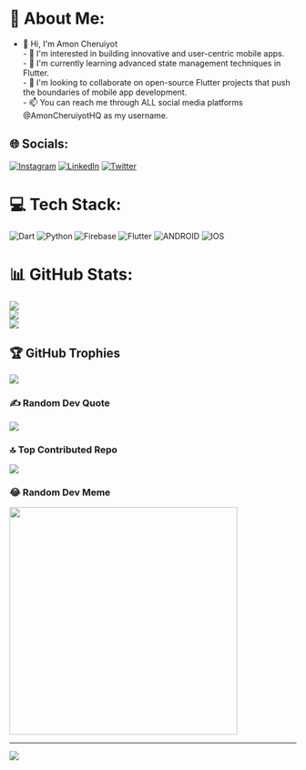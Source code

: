 # 💫 About Me:
- 👋 Hi, I'm Amon Cheruiyot<br>- 👀 I'm interested in building innovative and user-centric mobile apps.<br>- 🌱 I'm currently learning advanced state management techniques in Flutter.<br>- 💞️ I'm looking to collaborate on open-source Flutter projects that push the boundaries of mobile app development.<br>- 📫 You can reach me through ALL social media platforms @AmonCheruiyotHQ as my username.<br>


## 🌐 Socials:
[![Instagram](https://img.shields.io/badge/Instagram-%23E4405F.svg?logo=Instagram&logoColor=white)](https://instagram.com/AmonCheruiyotHQ) [![LinkedIn](https://img.shields.io/badge/LinkedIn-%230077B5.svg?logo=linkedin&logoColor=white)](https://linkedin.com/in/AmonCheruiyotHQ) [![Twitter](https://img.shields.io/badge/Twitter-%231DA1F2.svg?logo=Twitter&logoColor=white)](https://twitter.com/AmonCheruiyotHQ) 

# 💻 Tech Stack:
![Dart](https://img.shields.io/badge/dart-%230175C2.svg?style=plastic&logo=dart&logoColor=white) ![Python](https://img.shields.io/badge/python-3670A0?style=plastic&logo=python&logoColor=ffdd54) ![Firebase](https://img.shields.io/badge/firebase-%23039BE5.svg?style=plastic&logo=firebase)  ![Flutter](https://img.shields.io/badge/Flutter-%2302569B.svg?style=plastic&logo=Flutter&logoColor=white) ![ANDROID](https://img.shields.io/badge/android-%2320232a.svg?style=plastic&logo=android&logoColor=%a4c639) ![IOS](https://img.shields.io/badge/IOS-%2320232a.svg?style=plastic&logo=apple&logoColor=white) 
<!--![MongoDB](https://img.shields.io/badge/MongoDB-%234ea94b.svg?style=plastic&logo=mongodb&logoColor=white) ![MySQL](https://img.shields.io/badge/mysql-%2300f.svg?style=plastic&logo=mysql&logoColor=white) 	![Supabase](https://img.shields.io/badge/Supabase-3ECF8E?style=plastic&logo=supabase&logoColor=white) --> 
<!-- ![C](https://img.shields.io/badge/c-%2300599C.svg?style=plastic&logo=c&logoColor=white) ![C++](https://img.shields.io/badge/c++-%2300599C.svg?style=plastic&logo=c%2B%2B&logoColor=white) --> 
<!--![LINUX](https://img.shields.io/badge/Linux-FCC624?style=plastic&logo=linux&logoColor=black) ![Markdown](https://img.shields.io/badge/markdown-%23000000.svg?style=plastic&logo=markdown&logoColor=white)--> 
# 📊 GitHub Stats:
![](https://github-readme-stats.vercel.app/api?username=AmonCheruiyotHQ&theme=dracula&hide_border=true&include_all_commits=true&count_private=true)<br/>
![](https://github-readme-streak-stats.herokuapp.com/?user=AmonCheruiyotHQ&theme=dracula&hide_border=true)<br/>
![](https://github-readme-stats.vercel.app/api/top-langs/?username=AmonCheruiyotHQ&theme=dracula&hide_border=true&include_all_commits=true&count_private=true&layout=compact)

## 🏆 GitHub Trophies
![](https://github-profile-trophy.vercel.app/?username=AmonCheruiyotHQ&theme=matrix&no-frame=false&no-bg=true&margin-w=4)

### ✍️ Random Dev Quote
![](https://quotes-github-readme.vercel.app/api?type=horizontal&theme=dark)

### 🔝 Top Contributed Repo
![](https://github-contributor-stats.vercel.app/api?username=AmonCheruiyotHQ&limit=5&theme=dark&combine_all_yearly_contributions=true)

### 😂 Random Dev Meme
<img src='https://randommeme-five.vercel.app/' style="height: 400px;"/>

---
[![](https://visitcount.itsvg.in/api?id=AmonCheruiyotHQ&icon=5&color=3)](https://visitcount.itsvg.in)

<!--  ## 💰 You can help me by Donating
  [![BuyMeACoffee](https://img.shields.io/badge/Buy%20Me%20a%20Coffee-ffdd00?style=for-the-badge&logo=buy-me-a-coffee&logoColor=black)](https://buymeacoffee.com/AmonCheruiyotHQ) 

  
<!-- Proudly created with GPRM ( https://gprm.itsvg.in ) -->
